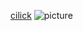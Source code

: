 [cilick](https://github.com/deep0568)
![picture](https://thumbs.dreamstime.com/b/flowers-4929984.jpg)
